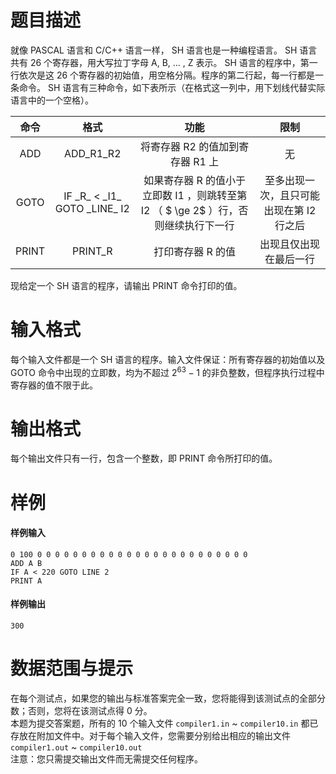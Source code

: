 
# 题目描述

就像 PASCAL 语言和 C/C++ 语言一样， SH 语言也是一种编程语言。
 SH 语言共有 $26$ 个寄存器，用大写拉丁字母 A, B, … , Z 表示。 SH 语言的程序中，第一行依次是这 $26$ 个寄存器的初始值，用空格分隔。程序的第二行起，每一行都是一条命令。 SH 语言有三种命令，如下表所示（在格式这一列中，用下划线代替实际语言中的一个空格）。

|  命令   |                 格式                 |                    功能                    |           限制           |   
| :---: | :--------------------------------: | :--------------------------------------: | :--------------------: |   
|  ADD  |            ADD\_R1\_R2             |           将寄存器 R2 的值加到寄存器 R1 上           |           无            |   
| GOTO  | IF \_R\_ < \_I1\_ GOTO \_LINE\_ I2 | 如果寄存器 R 的值小于立即数 I1 ，则跳转至第 I2 （ $ \ge 2$ ）行，否则继续执行下一行 | 至多出现一次，且只可能出现在第 I2 行之后 |   
| PRINT |              PRINT\_R              |                打印寄存器 R 的值                |      出现且仅出现在最后一行       |    

现给定一个 SH 语言的程序，请输出 PRINT 命令打印的值。


# 输入格式

每个输入文件都是一个 SH 语言的程序。输入文件保证：所有寄存器的初始值以及 GOTO 命令中出现的立即数，均为不超过 $2^{63}-1$ 的非负整数，但程序执行过程中寄存器的值不限于此。

# 输出格式

每个输出文件只有一行，包含一个整数，即 PRINT 命令所打印的值。

# 样例

#### 样例输入
```plain
0 100 0 0 0 0 0 0 0 0 0 0 0 0 0 0 0 0 0 0 0 0 0 0 0 0
ADD A B
IF A < 220 GOTO LINE 2
PRINT A
```

#### 样例输出
```plain
300
```

# 数据范围与提示

在每个测试点，如果您的输出与标准答案完全一致，您将能得到该测试点的全部分数；否则，您将在该测试点得 $0$ 分。    
本题为提交答案题，所有的 $10$ 个输入文件 ```compiler1.in``` ~ ```compiler10.in``` 都已存放在附加文件中。对于每个输入文件，您需要分别给出相应的输出文件 ```compiler1.out``` ~ ```compiler10.out```     
注意：您只需提交输出文件而无需提交任何程序。

